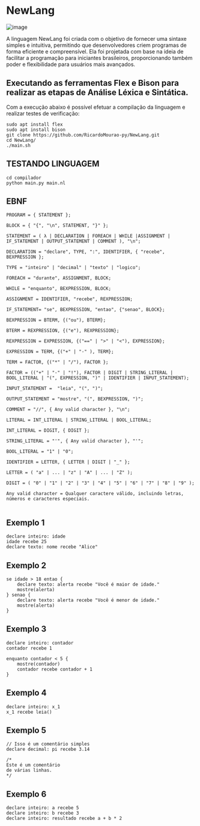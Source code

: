 # NewLang

![image](https://github.com/RicardoMourao-py/NewLang/assets/72896483/00be11b2-861e-4b23-bd9f-64b1cb797f33)

A linguagem NewLang foi criada com o objetivo de fornecer uma sintaxe simples e intuitiva, permitindo que desenvolvedores criem programas de forma eficiente e compreensível. Ela foi projetada com base na ideia de facilitar a programação para iniciantes brasileiros, proporcionando também poder e flexibilidade para usuários mais avançados.

## Executando as ferramentas Flex e Bison para realizar as etapas de Análise Léxica e Sintática. 

Com a execução abaixo é possível efetuar a compilação da linguagem e realizar testes de verificação:

```
sudo apt install flex
sudo apt install bison
git clone https://github.com/RicardoMourao-py/NewLang.git
cd NewLang/
./main.sh
```

## TESTANDO LINGUAGEM

```
cd compilador
python main.py main.nl
```

## EBNF
```
PROGRAM = { STATEMENT };

BLOCK = { "{", "\n", STATEMENT, "}" };

STATEMENT = ( λ | DECLARATION | FOREACH | WHILE |ASSIGNMENT | IF_STATEMENT | OUTPUT_STATEMENT | COMMENT ), "\n";

DECLARATION = "declare", TYPE, ":", IDENTIFIER, { "recebe", BEXPRESSION };

TYPE = "inteiro" | "decimal" | "texto" | "logico";

FOREACH = "durante", ASSIGNMENT, BLOCK;

WHILE = "enquanto", BEXPRESSION, BLOCK;

ASSIGNMENT = IDENTIFIER, "recebe", REXPRESSION;

IF_STATEMENT= "se", BEXPRESSION, "entao", {"senao", BLOCK};

BEXPRESSION = BTERM, {("ou"), BTERM};

BTERM = REXPRESSION, {("e"), REXPRESSION};

REXPRESSION = EXPRESSION, {("==" | ">" | "<"), EXPRESSION};

EXPRESSION = TERM, {("+" | "-" ), TERM};

TERM = FACTOR, {("*" | "/"), FACTOR };

FACTOR = (("+" | "-" | "!"), FACTOR | DIGIT | STRING_LITERAL | BOOL_LITERAL | "(", EXPRESSION, ")" | IDENTIFIER | INPUT_STATEMENT);

INPUT_STATEMENT =  "leia", "(", ")";

OUTPUT_STATEMENT = "mostre", "(", BEXPRESSION, ")";

COMMENT = "//", { Any valid character }, "\n";

LITERAL = INT_LITERAL | STRING_LITERAL | BOOL_LITERAL;

INT_LITERAL = DIGIT, { DIGIT };

STRING_LITERAL = "'", { Any valid character }, "'";

BOOL_LITERAL = "1" | "0";

IDENTIFIER = LETTER, { LETTER | DIGIT | "_" };

LETTER = ( "a" | ... | "z" | "A" | ... | "Z" );

DIGIT = ( "0" | "1" | "2" | "3" | "4" | "5" | "6" | "7" | "8" | "9" );

Any valid character = Qualquer caractere válido, incluindo letras, números e caracteres especiais.


```

## Exemplo 1

```
declare inteiro: idade
idade recebe 25
declare texto: nome recebe "Alice"
```

## Exemplo 2

```
se idade > 18 entao {
    declare texto: alerta recebe "Você é maior de idade."
    mostre(alerta)
} senao {
    declare texto: alerta recebe "Você é menor de idade."
    mostre(alerta)
}
```

## Exemplo 3

```
declare inteiro: contador
contador recebe 1

enquanto contador < 5 {
    mostre(contador)
    contador recebe contador + 1
}
```

## Exemplo 4

```
declare inteiro: x_1
x_1 recebe leia()
```

## Exemplo 5

```
// Isso é um comentário simples
declare decimal: pi recebe 3.14

/*
Este é um comentário
de várias linhas.
*/

```

## Exemplo 6

```
declare inteiro: a recebe 5
declare inteiro: b recebe 3
declare inteiro: resultado recebe a + b * 2

```
